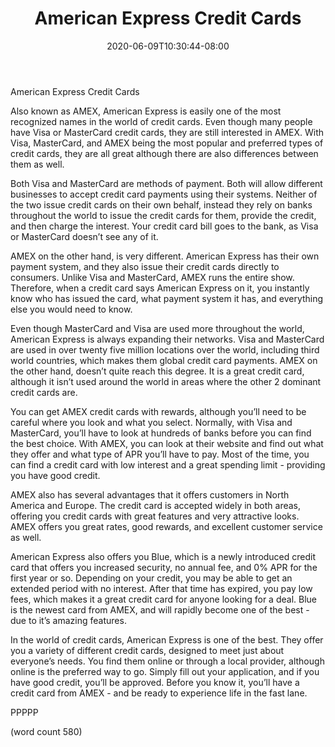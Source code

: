 ﻿---
title: "American Express Credit Cards"
date: 2020-06-09T10:30:44-08:00
description: "Credit Cards Tips for Web Success"
featured_image: "/images/Credit Cards.jpg"
tags: ["Credit Cards"]
---

American Express Credit Cards

Also known as AMEX, American Express is easily one of the most recognized names in the world of credit cards.  Even though many people have Visa or MasterCard credit cards, they are still interested in AMEX.  With Visa, MasterCard, and AMEX being the most popular and preferred types of credit cards, they are all great although there are also differences between them as well.

Both Visa and MasterCard are methods of payment.  Both will allow different businesses to accept credit card payments using their systems.  Neither of the two issue credit cards on their own behalf, instead they rely on banks throughout the world to issue the credit cards for them, provide the credit, and then charge the interest.  Your credit card bill goes to the bank, as Visa or MasterCard doesn’t see any of it.

AMEX on the other hand, is very different.  American Express has their own payment system, and they also issue their credit cards directly to consumers.  Unlike Visa and MasterCard, AMEX runs the entire show.  Therefore, when a credit card says American Express on it, you instantly know who has issued the card, what payment system it has, and everything else you would need to know.

Even though MasterCard and Visa are used more throughout the world, American Express is always expanding their networks.  Visa and MasterCard are used in over twenty five million locations over the world, including third world countries, which makes them global credit card payments.  AMEX on the other hand, doesn’t quite reach this degree.  It is a great credit card, although it isn’t used around the world in areas where the other 2 dominant credit cards are.

You can get AMEX credit cards with rewards, although you’ll need to be careful where you look and what you select.  Normally, with Visa and MasterCard, you’ll have to look at hundreds of banks before you can find the best choice.  With AMEX, you can look at their website and find out what they offer and what type of APR you’ll have to pay.  Most of the time, you can find a credit card with low interest and a great spending limit - providing you have good credit.

AMEX also has several advantages that it offers customers in North America and Europe.  The credit card is accepted widely in both areas, offering you credit cards with great features and very attractive looks.  AMEX offers you great rates, good rewards, and excellent customer service as well.  

American Express also offers you Blue, which is a newly introduced credit card that offers you increased security, no annual fee, and 0% APR for the first year or so.  Depending on your credit, you may be able to get an extended period with no interest.  After that time has expired, you pay low fees, which makes it a great credit card for anyone looking for a deal.  Blue is the newest card from AMEX, and will rapidly become one of the best - due to it’s amazing features.

In the world of credit cards, American Express is one of the best.  They offer you a variety of different credit cards, designed to meet just about everyone’s needs.  You find them online or through a local provider, although online is the preferred way to go.  Simply fill out your application, and if you have good credit, you’ll be approved.  Before you know it, you’ll have a credit card from AMEX - and be ready to experience life in the fast lane.

PPPPP

(word count 580)
